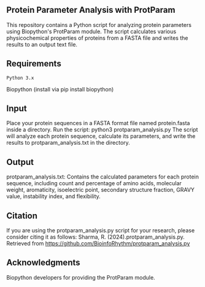 ## Protein Parameter Analysis with ProtParam
This repository contains a Python script for analyzing protein parameters using Biopython's ProtParam module. The script calculates various physicochemical properties of proteins from a FASTA file and writes the results to an output text file.
## Requirements
`Python 3.x`

Biopython (install via pip install biopython)

## Input

Place your protein sequences in a FASTA format file named protein.fasta inside a directory.
Run the script:
     python3 protparam_analysis.py
The script will analyze each protein sequence, calculate its parameters, and write the results to protparam_analysis.txt in the directory.

## Output
protparam_analysis.txt: Contains the calculated parameters for each protein sequence, including count and percentage of amino acids, molecular weight, aromaticity, isoelectric point, secondary structure fraction, GRAVY value, instability index, and flexibility.

## Citation
If you are using the protparam_analysis.py script for your research, please consider citing it as follows: Sharma, R. (2024).protparam_analysis.py. Retrieved from https://github.com/BioinfoRhythm/protparam_analysis.py

## Acknowledgments
Biopython developers for providing the ProtParam module.
